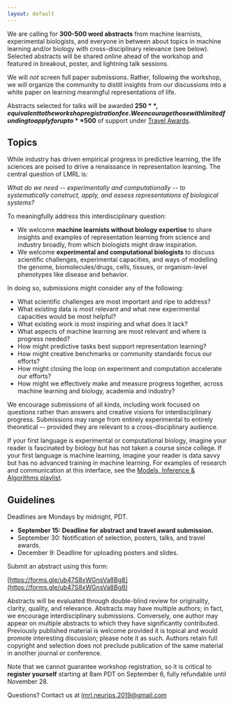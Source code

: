 ```yaml
---
layout: default
---
```

We are calling for **300-500 word abstracts** from machine learnists, experimental biologists, and everyone in between about topics in machine learning and/or biology with cross-disciplinary relevance (see below). Selected abstracts will be shared online ahead of the workshop and featured in breakout, poster, and lightning talk sessions.

We will *not* screen full paper submissions. Rather, following the workshop, we will organize the community to distill insights from our discussions into a white paper on learning meaningful representations of life.

Abstracts selected for talks will be awarded **$250**, equivalent to the workshop registration fee. We encourage those with limited funding to apply for up to **$500** of support under [Travel Awards](https://lmrl-bio.github.io/travel).

## Topics

While industry has driven empirical progress in predictive learning, the life sciences are poised to drive a renaissance in representation learning. The central question of LMRL is:

*What do we need -- experimentally and computationally -- to systematically construct, apply, and assess representations of biological systems?*

To meaningfully address this interdisciplinary question:

- We welcome **machine learnists without biology expertise** to share insights and examples of representation learning from science and industry broadly, from which biologists might draw inspiration.
- We welcome **experimental and computational biologists** to discuss scientific challenges, experimental capacities, and ways of modelling the genome, biomolecules/drugs, cells, tissues, or organism-level phenotypes like disease and behavior.

In doing so, submissions might consider any of the following:

- What scientific challenges are most important and ripe to address?
- What existing data is most relevant and what new experimental capacities would be most helpful?
- What existing work is most inspiring and what does it lack?
- What aspects of machine learning are most relevant and where is progress needed?
- How might predictive tasks best support representation learning?
- How might creative benchmarks or community standards focus our efforts?
- How might closing the loop on experiment and computation accelerate our efforts?
- How might we effectively make and measure progress together, across machine learning and biology, academia and industry?

We encourage submissions of all kinds, including work focused on questions rather than answers and creative visions for interdisciplinary progress. Submissions may range from entirely experimental to entirely theoretical -- provided they are relevant to a cross-disciplinary audience.

If your first language is experimental or computational biology, imagine your reader is fascinated by biology but has not taken a course since college. If your first language is machine learning, imagine your reader is data savvy but has no advanced training in machine learning. For examples of research and communication at this interface, see the [Models, Inference & Algorithms playlist](https://www.youtube.com/playlist?list=PLlMMtlgw6qNjROoMNTBQjAcdx53kV50cS).

## Guidelines

Deadlines are Mondays by midnight, PDT.

- **September 15: Deadline for abstract and travel award submission.**
- September 30: Notification of selection, posters, talks, and travel awards.
- December 9: Deadline for uploading posters and slides.

Submit an abstract using this form:

[https://forms.gle/ub47S8xWGnsVa8Bg8](https://forms.gle/ub47S8xWGnsVa8Bg8)

Abstracts will be evaluated through double-blind review for originality, clarity, quality, and relevance. Abstracts may have multiple authors; in fact, we encourage interdisciplinary submissions. Conversely, one author may appear on multiple abstracts to which they have significantly contributed. Previously published material is welcome provided it is topical and would promote interesting discussion; please note it as such. Authors retain full copyright and selection does not preclude publication of the same material in another journal or conference.

Note that we cannot guarantee workshop registration, so it is critical to **register yourself** starting at 8am PDT on September 6, fully refundable until November 28.

Questions? Contact us at lmrl.neurips.2019@gmail.com
